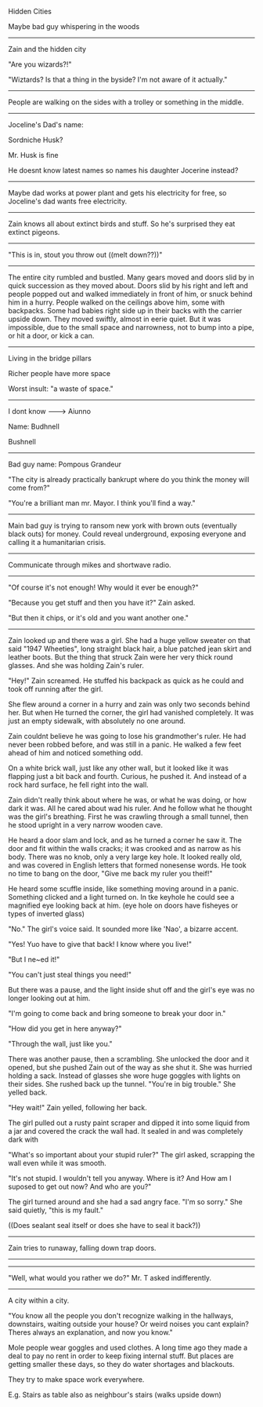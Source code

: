 Hidden Cities







Maybe bad guy whispering in the woods








---------

Zain and the hidden city



"Are you wizards?!"



"Wiztards? Is that a thing in the byside? I'm not aware of it actually."



-----



People are walking on the sides with a trolley or something in the middle.



------



Joceline's Dad's name:



Sordniche Husk?

Mr. Husk is fine



He doesnt know latest names so names his daughter Jocerine instead?







------



Maybe dad works at power plant and gets his electricity for free, so Joceline's dad wants free electricity.



-----



Zain knows all about extinct birds and stuff. So he's surprised they eat extinct pigeons.









----















"This is in, stout you throw out ((melt down??))"



-----





The entire city rumbled and bustled. Many gears moved and doors slid by in quick succession as they moved about. Doors slid by his right and left and people popped out and walked immediately in front of him, or snuck behind him in a hurry. People walked on the ceilings above him, some with backpacks. Some had babies right side up in their backs with the carrier upside down. They moved swiftly, almost in eerie quiet. But it was impossible, due to the small space and narrowness, not to bump into a pipe, or hit a door, or kick a can.





------



Living in the bridge pillars



Richer people have more space



Worst insult: "a waste of space."



-----



I dont know ---> Aiunno



Name: Budhnell

Bushnell

-------



Bad guy name: Pompous Grandeur



"The city is already practically bankrupt where do you think the money will come from?"



"You're a brilliant man mr. Mayor. I think you'll find a way."



----





Main bad guy is trying to ransom new york with brown outs (eventually black outs) for money. Could reveal underground, exposing everyone and calling it a humanitarian crisis.



----



Communicate through mikes and shortwave radio.



------



"Of course it's not enough! Why would it ever be enough?"



"Because you get stuff and then you have it?" Zain asked.



"But then it chips, or it's old and you want another one."











----------







Zain looked up and there was a girl. She had a huge yellow sweater on that said "1947 Wheeties", long straight black hair, a blue patched jean skirt and leather boots. But the thing that struck Zain were her very thick round glasses. And she was holding Zain's ruler.

"Hey!" Zain screamed. He stuffed his backpack as quick as he could and took off running after the girl.

She flew around a corner in a hurry and zain was only two seconds behind her. But when He turned the corner, the girl had vanished completely. It was just an empty sidewalk, with absolutely no one around.


Zain couldnt believe he was going to lose his grandmother's ruler. He had never been robbed before, and was still in a panic. He walked a few feet ahead of him and noticed something odd.

On a white brick wall, just like any other wall, but it looked like it was flapping just a bit back and fourth. Curious, he pushed it. And instead of a rock hard surface, he fell right into the wall.

Zain didn't really think about where he was, or what he was doing, or how dark it was. All he cared about wad his ruler. And he follow what he thought was the girl's breathing. First he was crawling through a small tunnel, then he stood upright in a very narrow wooden cave.

He heard a door slam and lock, and as he turned a corner he saw it. The door and fit within the walls cracks; it was crooked and as narrow as his body. There was no knob, only a very large key hole. It looked really old, and was covered in English letters that formed nonesense words. He took no time to bang on the door, "Give me back my ruler you theif!"

He heard some scuffle inside, like something moving around in a panic. Something clicked and a light turned on. In tke keyhole he could see a magnified eye looking back at him. (eye hole on doors have fisheyes or types of inverted glass)

"No." The girl's voice said. It sounded more like 'Nao', a bizarre accent.

"Yes! Yuo have to give that back! I know where you live!"

"But I ne~ed it!"

"You can't just steal things you need!"

But there was a pause, and the light inside shut off and the girl's eye was no longer looking out at him.

"I'm going to come back and bring someone to break your door in."

"How did you get in here anyway?"

"Through the wall, just like you."

There was another pause, then a scrambling. She unlocked the door and it opened, but she pushed Zain out of the way as she shut it. She was hurried holding a sack. Instead of glasses she wore huge goggles with lights on their sides. She rushed back up the tunnel. "You're in big trouble." She yelled back.

"Hey wait!" Zain yelled, following her back.

The girl pulled out a rusty paint scraper and dipped it into some liquid from a jar and covered the crack the wall had. It sealed in and was completely dark with 

"What's so important about your stupid ruler?" The girl asked, scrapping the wall even while it was smooth.

"It's not stupid. I wouldn't tell you anyway. Where is it? And How am I suposed to get out now? And who are you?"

The girl turned around and she had a sad angry face. "I'm so sorry." She said quietly, "this is my fault."

((Does sealant seal itself or does she have to seal it back?))







----------

Zain tries to runaway, falling down trap doors.







-----













-----





"Well, what would you rather we do?" Mr. T asked indifferently.













------



A city within a city.



"You know all the people you don't recognize walking in the hallways, downstairs, waiting outside your house? Or weird noises you cant explain? Theres always an explanation, and now you know."



Mole people wear goggles and used clothes. A long time ago they made a deal to pay no rent in order to keep fixing internal stuff. But places are getting smaller these days, so they do water shortages and blackouts.







They try to make space work everywhere.



E.g. Stairs as table also as neighbour's stairs (walks upside down)